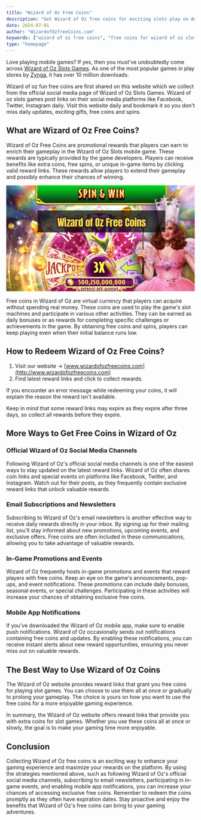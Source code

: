 ```yaml
---
title: "Wizard of Oz Free Coins"
description: "Get Wizard of Oz free coins for exciting slots play on Android and iOS. Claim your free credits and enjoy bonus jackpots."
date: 2024-07-01
author: "WizardofOzfreeCoins.com"
keywords: ["wizard of oz free coins", "free coins for wizard of oz slots", "wizard of oz free credits", "wizard of oz slots free coins"]
type: "homepage"
---
```


Love playing mobile games? If yes, then you must’ve undoubtedly come across [Wizard of Oz Slots Games](https://wizardofozslots.zynga.com/). As one of the most popular games in play stores by [Zynga](https://www.zynga.com/), it has over 10 million downloads.

Wizard of oz fun free coins are first shared on this website which we collect from the official social media page of Wizard of Oz Slots Games. Wizard of oz slots games post links on their social media platforms like Facebook, Twitter, Instagram daily. Visit this website daily and bookmark it so you don't miss daily updates, exciting gifts, free coins and spins.

## What are Wizard of Oz Free Coins?

Wizard of Oz Free Coins are promotional rewards that players can earn to enrich their gameplay in the Wizard of Oz Slots mobile game. These rewards are typically provided by the game developers. Players can receive benefits like extra coins, free spins, or unique in-game items by clicking valid reward links. These rewards allow players to extend their gameplay and possibly enhance their chances of winning.

![wizard of oz free coins](static/images/wizard-of-oz-free-coins.jpeg)

Free coins in Wizard of Oz are virtual currency that players can acquire without spending real money. These coins are used to play the game's slot machines and participate in various other activities. They can be earned as daily bonuses or as rewards for completing specific challenges or achievements in the game. By obtaining free coins and spins, players can keep playing even when their initial balance runs low.

## How to Redeem Wizard of Oz Free Coins?

1.  Visit our website -> [www.wizardofozfreecoins.com](http://www.wizardofozfreecoins.com)
2.  Find latest reward links and click to collect rewards.

If you encounter an error message while redeeming your coins, it will explain the reason the reward isn't available.

Keep in mind that some reward links may expire as they expire after three days, so collect all rewards before they expire.

## More Ways to Get Free Coins in Wizard of Oz

### Official Wizard of Oz Social Media Channels

Following Wizard of Oz's official social media channels is one of the easiest ways to stay updated on the latest reward links. Wizard of Oz often shares coin links and special events on platforms like Facebook, Twitter, and Instagram. Watch out for their posts, as they frequently contain exclusive reward links that unlock valuable rewards.

### Email Subscriptions and Newsletters

Subscribing to Wizard of Oz's email newsletters is another effective way to receive daily rewards directly in your inbox. By signing up for their mailing list, you'll stay informed about new promotions, upcoming events, and exclusive offers. Free coins are often included in these communications, allowing you to take advantage of valuable rewards.

### In-Game Promotions and Events

Wizard of Oz frequently hosts in-game promotions and events that reward players with free coins. Keep an eye on the game's announcements, pop-ups, and event notifications. These promotions can include daily bonuses, seasonal events, or special challenges. Participating in these activities will increase your chances of obtaining exclusive free coins.

### Mobile App Notifications

If you've downloaded the Wizard of Oz mobile app, make sure to enable push notifications. Wizard of Oz occasionally sends out notifications containing free coins and updates. By enabling these notifications, you can receive instant alerts about new reward opportunities, ensuring you never miss out on valuable rewards.

## The Best Way to Use Wizard of Oz Coins

The Wizard of Oz website provides reward links that grant you free coins for playing slot games. You can choose to use them all at once or gradually to prolong your gameplay. The choice is yours on how you want to use the free coins for a more enjoyable gaming experience.

In summary, the Wizard of Oz website offers reward links that provide you with extra coins for slot games. Whether you use these coins all at once or slowly, the goal is to make your gaming time more enjoyable.

## Conclusion

Collecting Wizard of Oz free coins is an exciting way to enhance your gaming experience and maximize your rewards on the platform. By using the strategies mentioned above, such as following Wizard of Oz's official social media channels, subscribing to email newsletters, participating in in-game events, and enabling mobile app notifications, you can increase your chances of accessing exclusive free coins. Remember to redeem the coins promptly as they often have expiration dates. Stay proactive and enjoy the benefits that Wizard of Oz's free coins can bring to your gaming adventures.